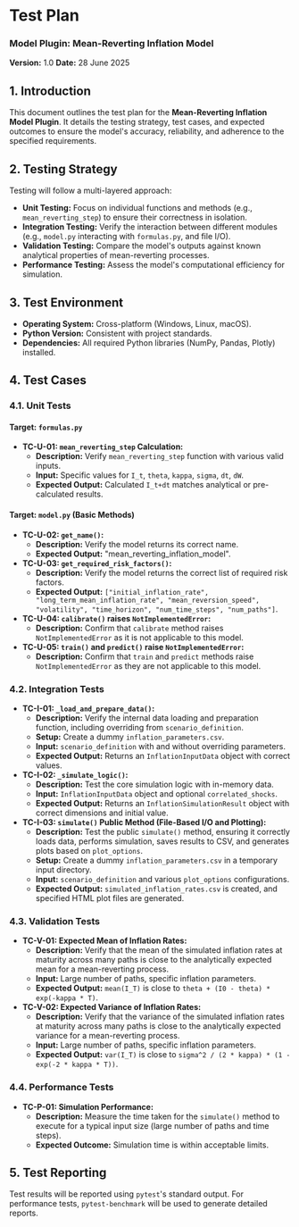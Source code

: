 # Test Plan
### Model Plugin: Mean-Reverting Inflation Model
**Version:** 1.0
**Date:** 28 June 2025

## 1. Introduction

This document outlines the test plan for the **Mean-Reverting Inflation Model Plugin**. It details the testing strategy, test cases, and expected outcomes to ensure the model's accuracy, reliability, and adherence to the specified requirements.

## 2. Testing Strategy

Testing will follow a multi-layered approach:

*   **Unit Testing:** Focus on individual functions and methods (e.g., `mean_reverting_step`) to ensure their correctness in isolation.
*   **Integration Testing:** Verify the interaction between different modules (e.g., `model.py` interacting with `formulas.py`, and file I/O).
*   **Validation Testing:** Compare the model's outputs against known analytical properties of mean-reverting processes.
*   **Performance Testing:** Assess the model's computational efficiency for simulation.

## 3. Test Environment

*   **Operating System:** Cross-platform (Windows, Linux, macOS).
*   **Python Version:** Consistent with project standards.
*   **Dependencies:** All required Python libraries (NumPy, Pandas, Plotly) installed.

## 4. Test Cases

### 4.1. Unit Tests

#### **Target: `formulas.py`**

*   **TC-U-01: `mean_reverting_step` Calculation:**
    *   **Description:** Verify `mean_reverting_step` function with various valid inputs.
    *   **Input:** Specific values for `I_t`, `theta`, `kappa`, `sigma`, `dt`, `dW`.
    *   **Expected Output:** Calculated `I_t+dt` matches analytical or pre-calculated results.

#### **Target: `model.py` (Basic Methods)**

*   **TC-U-02: `get_name()`:**
    *   **Description:** Verify the model returns its correct name.
    *   **Expected Output:** "mean_reverting_inflation_model".
*   **TC-U-03: `get_required_risk_factors()`:**
    *   **Description:** Verify the model returns the correct list of required risk factors.
    *   **Expected Output:** `["initial_inflation_rate", "long_term_mean_inflation_rate", "mean_reversion_speed", "volatility", "time_horizon", "num_time_steps", "num_paths"]`.
*   **TC-U-04: `calibrate()` raises `NotImplementedError`:**
    *   **Description:** Confirm that `calibrate` method raises `NotImplementedError` as it is not applicable to this model.
*   **TC-U-05: `train()` and `predict()` raise `NotImplementedError`:**
    *   **Description:** Confirm that `train` and `predict` methods raise `NotImplementedError` as they are not applicable to this model.

### 4.2. Integration Tests

*   **TC-I-01: `_load_and_prepare_data()`:**
    *   **Description:** Verify the internal data loading and preparation function, including overriding from `scenario_definition`.
    *   **Setup:** Create a dummy `inflation_parameters.csv`.
    *   **Input:** `scenario_definition` with and without overriding parameters.
    *   **Expected Output:** Returns an `InflationInputData` object with correct values.
*   **TC-I-02: `_simulate_logic()`:**
    *   **Description:** Test the core simulation logic with in-memory data.
    *   **Input:** `InflationInputData` object and optional `correlated_shocks`.
    *   **Expected Output:** Returns an `InflationSimulationResult` object with correct dimensions and initial value.
*   **TC-I-03: `simulate()` Public Method (File-Based I/O and Plotting):**
    *   **Description:** Test the public `simulate()` method, ensuring it correctly loads data, performs simulation, saves results to CSV, and generates plots based on `plot_options`.
    *   **Setup:** Create a dummy `inflation_parameters.csv` in a temporary input directory.
    *   **Input:** `scenario_definition` and various `plot_options` configurations.
    *   **Expected Output:** `simulated_inflation_rates.csv` is created, and specified HTML plot files are generated.

### 4.3. Validation Tests

*   **TC-V-01: Expected Mean of Inflation Rates:**
    *   **Description:** Verify that the mean of the simulated inflation rates at maturity across many paths is close to the analytically expected mean for a mean-reverting process.
    *   **Input:** Large number of paths, specific inflation parameters.
    *   **Expected Output:** `mean(I_T)` is close to `theta + (I0 - theta) * exp(-kappa * T)`.
*   **TC-V-02: Expected Variance of Inflation Rates:**
    *   **Description:** Verify that the variance of the simulated inflation rates at maturity across many paths is close to the analytically expected variance for a mean-reverting process.
    *   **Input:** Large number of paths, specific inflation parameters.
    *   **Expected Output:** `var(I_T)` is close to `sigma^2 / (2 * kappa) * (1 - exp(-2 * kappa * T))`.

### 4.4. Performance Tests

*   **TC-P-01: Simulation Performance:**
    *   **Description:** Measure the time taken for the `simulate()` method to execute for a typical input size (large number of paths and time steps).
    *   **Expected Outcome:** Simulation time is within acceptable limits.

## 5. Test Reporting

Test results will be reported using `pytest`'s standard output. For performance tests, `pytest-benchmark` will be used to generate detailed reports.
